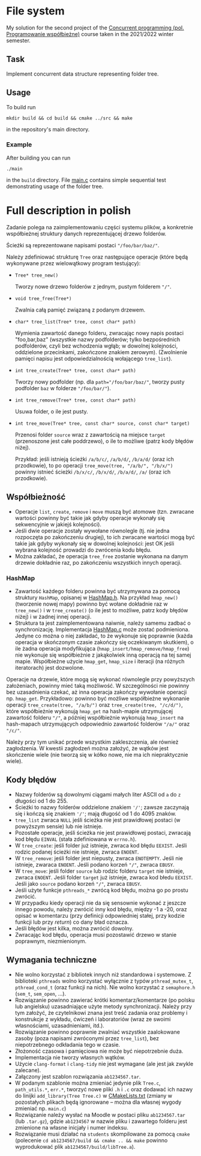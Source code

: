 # File system

My solution for the second project of the [Concurrent programming (pol. Programowanie współbieżne)](https://usosweb.mimuw.edu.pl/kontroler.php?_action=katalog2/przedmioty/pokazPrzedmiot&prz_kod=1000-213bPW) course taken in the 2021/2022 winter semester.

## Task

Implement concurrent data structure representing folder tree.

## Usage

To build run
```
mkdir build && cd build && cmake ../src && make
```
in the repository's main directory.

### Example

After building you can run
```
./main
```
in the `build` directory. File [main.c](https://github.com/patjed41/PW-2-FileSystem/blob/master/src/main.c) contains simple sequential test demonstrating usage of the folder tree.

# Full description in polish

Zadanie polega na zaimplementowaniu części systemu plików, a konkretnie współbieżnej struktury danych reprezentującej drzewo folderów.

Ścieżki są reprezentowane napisami postaci `"/foo/bar/baz/"`.

Należy zdefiniować strukturę `Tree` oraz następujące operacje (które będą wykonywane przez wielowątkowy program testujący):

- `Tree* tree_new()`

  Tworzy nowe drzewo folderów z jednym, pustym folderem `"/"`.

- `void tree_free(Tree*)`

  Zwalnia całą pamięć związaną z podanym drzewem.

- `char* tree_list(Tree* tree, const char* path)`

  Wymienia zawartość danego folderu, zwracając nowy napis postaci "foo,bar,baz" (wszystkie nazwy podfolderów; tylko bezpośrednich podfolderów, czyli bez wchodzenia wgłąb; w dowolnej kolejności, oddzielone przecinkami, zakończone znakiem zerowym). (Zwolnienie pamięci napisu jest odpowiedzialnością wołającego `tree_list`).

- `int tree_create(Tree* tree, const char* path)`

  Tworzy nowy podfolder (np. dla `path="/foo/bar/baz/"`, tworzy pusty podfolder `baz` w folderze `"/foo/bar/"`).

- `int tree_remove(Tree* tree, const char* path)`

  Usuwa folder, o ile jest pusty.

- `int tree_move(Tree* tree, const char* source, const char* target)`

  Przenosi folder `source` wraz z zawartością na miejsce `target` (przenoszone jest całe poddrzewo), o ile to możliwe (patrz kody błędów niżej).
  
  Przykład: jeśli istnieją ścieżki `/a/b/c/`, `/a/b/d/`, `/b/a/d/` (oraz ich przodkowie), to po operacji `tree_move(tree, "/a/b/", "/b/x/")` powinny istnieć ścieżki `/b/x/c/`, `/b/x/d/`, `/b/a/d/`, `/a/` (oraz ich przodkowie).

## Współbieżność

- Operacje `list`, `create`, `remove` i `move` muszą być atomowe (tzn. zwracane wartości powinny być takie jak gdyby operacje wykonały się sekwencyjnie w jakiejś kolejności).  
- Jeśli dwie operacje zostały wywołane równolegle (tj. nie jedna rozpoczęta po zakończeniu drugiej), to ich zwracane wartości mogą być takie jak gdyby wykonały się w dowolnej kolejności: jest OK jeśli wybrana kolejność prowadzi do zwrócenia kodu błędu.
- Można zakładać, że operacja `tree_free` zostanie wykonana na danym drzewie dokładnie raz, po zakończeniu wszystkich innych operacji.

### HashMap

- Zawartość każdego folderu powinna być utrzymywana za pomocą struktury `HashMap`, opisanej w [HashMap.h](https://github.com/patjed41/PW-2-FileSystem/blob/master/src/HashMap.h). Na przykład `hmap_new()` (tworzenie nowej mapy) powinno być wołane dokładnie raz w `tree_new()` i w `tree_create()` (o ile jest to możliwe, patrz kody błędów niżej) i w żadnej innej operacji.
- Struktura ta jest zaimplementowana naiwnie, należy samemu zadbać o synchronizację. Implementacja [HashMap.c](https://github.com/patjed41/PW-2-FileSystem/blob/master/src/HashMap.c) może zostać podmieniona. Jedyne co można o niej zakładać, to że wykonuje się poprawnie (każda operacja w skończonym czasie zakończy się oczekiwanym skutkiem), o ile żadna operacja modyfikująca (`hmap_insert/hmap_remove/hmap_free`) nie wykonuje się współbieżnie z jakąkolwiek inną operacją na tej samej mapie. Współbieżne użycie `hmap_get`, `hmap_size` i iteracji (na różnych iteratorach) jest dozwolone.

Operacje na drzewie, które mogą się wykonać równolegle przy powyższych założeniach, powinny mieć taką możliwość. W szczególności nie powinny bez uzasadnienia czekać, aż inna operacja zakończy wywołanie operacji np. `hmap_get`. Przykładowo: powinno być możliwe współbieżne wykonanie operacji `tree_create(tree, "/a/b/")` oraz `tree_create(tree, "/c/d/")`, które współbieżnie wykonują `hmap_get` na hash-mapie utrzymującej zawartość folderu `"/"`, a później współbieżnie wykonują `hmap_insert` na hash-mapach utrzymujących odpowiednio zawartość folderów `"/a/"` oraz `"/c/"`.

Należy przy tym unikać przede wszystkim zakleszczenia, ale również zagłodzenia. W kwestii zagłodzeń można założyć, że wątków jest skończenie wiele (nie tworzą się w kółko nowe, nie ma ich niepraktycznie wiele).

## Kody błędów

- Nazwy folderów są dowolnymi ciągami małych liter ASCII od `a` do `z` długości od 1 do 255.
- Ścieżki to nazwy folderów oddzielone znakiem `'/'`; zawsze zaczynają się i kończą się znakiem `'/'`; mają długość od 1 do 4095 znaków.
- `tree_list` zwraca `NULL` jeśli ścieżka nie jest prawidłowej postaci (w powyższym sensie) lub nie istnieje.
- Pozostałe operacje, jeśli ścieżka nie jest prawidłowej postaci, zwracają kod błędu `EINVAL` (stała zdefiniowana w `errno.h`).
- W `tree_create`: jeśli folder już istnieje, zwraca kod błędu `EEXIST`. Jeśli rodzic podanej ścieżki nie istnieje, zwraca `ENOENT`.
- W `tree_remove`: jeśli folder jest niepusty, zwraca `ENOTEMPTY`. Jeśli nie istnieje, zwaraca `ENOENT`.  Jeśli podano korzeń `"/"`, zwraca `EBUSY`.
- W `tree_move`: jeśli folder `source` lub rodzic folderu `target` nie istnieje, zwraca `ENOENT`. Jeśli folder `target` już istnieje, zwraca kod błedu `EEXIST`. Jeśli jako `source` podano korzeń `"/"`, zwraca `EBUSY`.
- Jeśli użyte funkcje `pthreads_*` zwrócą kod błędu, można go po prostu zwrócić.
- W przypadku kiedy operacji nie da się sensownie wykonać z jeszcze innego powodu, należy zwrócić inny kod błędu, między -1 a -20, oraz opisać w komentarzu (przy definicji odpowiedniej stałej, przy kodzie funkcji lub przy *return*) co dany bład oznacza.
- Jeśli błędów jest kilka, można zwrócić dowolny.
- Zwracając kod błędu, operacja musi pozostawić drzewo w stanie poprawnym, niezmienionym.

## Wymagania techniczne

- Nie wolno korzystać z bibliotek innych niż standardowa i systemowe. Z biblioteki `pthreads` wolno korzystać wyłącznie z typów `pthread_mutex_t`,  `pthread_cond_t` (oraz funkcji na nich). Nie wolno korzystać z `semaphore.h` (`sem_t`, `sem_open`, ...).
- Rozwiązanie powinno zawierać krótki komentarz/komentarze (po polsku lub angielsku) uzasadniające użyte metody synchronizacji. Należy przy tym założyć, że czytelnikowi znana jest treść zadania oraz problemy i konstrukcje z wykładu, ćwiczeń i laboratoriów (wraz ze swoimi własnościami, uzasadnieniami, itd.).
- Rozwiązanie powinno poprawnie zwalniać wszystkie zaalokowane zasoby (poza napisami zwróconymi przez `tree_list`), bez niepotrzebnego odkładania tego w czasie.
- Złożoność czasowa i pamięciowa nie może być niepotrzebnie duża.
- Implementacja nie tworzy własnych wątków.
- Użycie `clang-format` i `clang-tidy` nie jest wymagane (ale jest jak zwykle zalecane).
- Załączony jest szablon rozwiązania `ab1234567.tar`.
- W podanym szablonie można zmieniać jedynie plik `Tree.c`, `path_utils.*`, `err.*`, tworzyć nowe pliki `.h` i `.c` oraz dodawać ich nazwy do linijki `add_library(Tree Tree.c)` w [CMakeLists.txt](https://github.com/patjed41/PW-2-FileSystem/blob/master/src/CMakeLists.txt) (zmiany w pozostałych plikach będą ignorowane – można dla własnej wygody zmieniać np. `main.c`)
- Rozwiązanie należy wysłać na Moodle w postaci pliku `ab1234567.tar` (lub `.tar.gz`), gdzie `ab1234567` w nazwie pliku i zawartego folderu jest zmienione na własne inicjały i numer indeksu.
- Rozwiązanie musi działać na `students` skompilowane za pomocą `cmake` (polecenie `cd ab1234567/build && cmake .. && make` powinno wyprodukować plik `ab1234567/build/libTree.a`).
